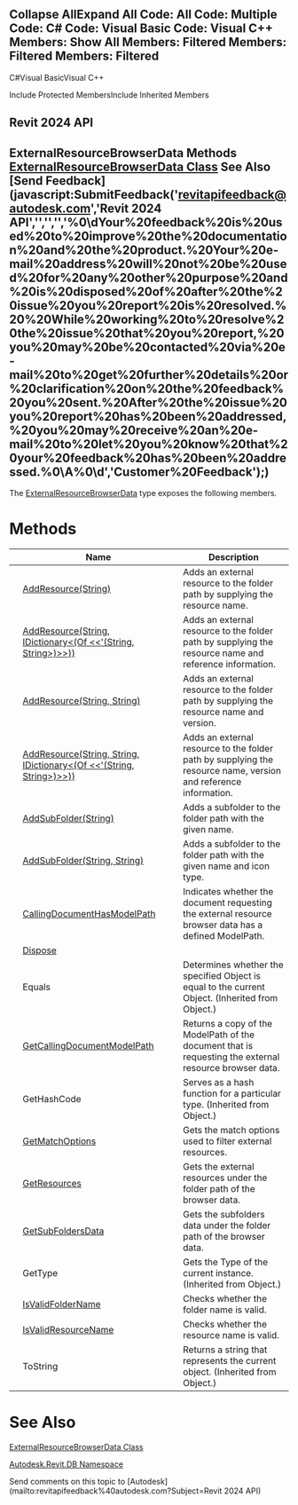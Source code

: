 ﻿

Collapse AllExpand All Code: All Code: Multiple Code: C# Code: Visual Basic Code: Visual C++  Members: Show All Members: Filtered Members: Filtered Members: Filtered   
---  
  
C#Visual BasicVisual C++

Include Protected MembersInclude Inherited Members

Revit 2024 API  
---  
ExternalResourceBrowserData Methods  
[ExternalResourceBrowserData Class](94a46450-5467-45f2-0228-4c9f9821b4c9.md) See Also [Send Feedback](javascript:SubmitFeedback\('revitapifeedback@autodesk.com','Revit 2024 API','','','','%0\\dYour%20feedback%20is%20used%20to%20improve%20the%20documentation%20and%20the%20product.%20Your%20e-mail%20address%20will%20not%20be%20used%20for%20any%20other%20purpose%20and%20is%20disposed%20of%20after%20the%20issue%20you%20report%20is%20resolved.%20%20While%20working%20to%20resolve%20the%20issue%20that%20you%20report,%20you%20may%20be%20contacted%20via%20e-mail%20to%20get%20further%20details%20or%20clarification%20on%20the%20feedback%20you%20sent.%20After%20the%20issue%20you%20report%20has%20been%20addressed,%20you%20may%20receive%20an%20e-mail%20to%20let%20you%20know%20that%20your%20feedback%20has%20been%20addressed.%0\\A%0\\d','Customer%20Feedback'\);)  
---  
  
The [ExternalResourceBrowserData](94a46450-5467-45f2-0228-4c9f9821b4c9.md) type exposes the following members.

# Methods

|  | Name | Description |
| --- | --- | --- |
|  | [AddResource(String)](94069c9b-d720-6826-bf13-7663e73b08cb.md) | Adds an external resource to the folder path by supplying the resource name. |
|  | [AddResource(String, IDictionary<(Of <<'(String, String>)>>))](44f19e8a-789f-1181-3ec1-def94c1e1a3d.md) | Adds an external resource to the folder path by supplying the resource name and reference information. |
|  | [AddResource(String, String)](62f87583-84e5-1481-35a6-f8610bc4f448.md) | Adds an external resource to the folder path by supplying the resource name and version. |
|  | [AddResource(String, String, IDictionary<(Of <<'(String, String>)>>))](60ea723b-3c92-8408-26f6-08788f29bc25.md) | Adds an external resource to the folder path by supplying the resource name, version and reference information. |
|  | [AddSubFolder(String)](b4156741-2375-50f9-1c33-7efaa42b8b06.md) | Adds a subfolder to the folder path with the given name. |
|  | [AddSubFolder(String, String)](6a60f937-fa5f-55e7-7b16-cc009283990f.md) | Adds a subfolder to the folder path with the given name and icon type. |
|  | [CallingDocumentHasModelPath](7c19b745-83f6-24c9-43e9-0a160eab123b.md) | Indicates whether the document requesting the external resource browser data has a defined ModelPath. |
|  | [Dispose](204149be-eb02-e742-9a6f-5f795cb90afe.md) |  |
|  | Equals | Determines whether the specified Object is equal to the current Object. (Inherited from Object.) |
|  | [GetCallingDocumentModelPath](7a877029-3b5a-3de8-9c35-fe38fa48c82e.md) | Returns a copy of the ModelPath of the document that is requesting the external resource browser data. |
|  | GetHashCode | Serves as a hash function for a particular type.  (Inherited from Object.) |
|  | [GetMatchOptions](18e6e337-9e0e-3c4f-b021-59003c5b4883.md) | Gets the match options used to filter external resources. |
|  | [GetResources](616cff02-a764-70ad-251b-c0b494145c74.md) | Gets the external resources under the folder path of the browser data. |
|  | [GetSubFoldersData](68ac11a5-1134-4944-3d57-e002cd376bec.md) | Gets the subfolders data under the folder path of the browser data. |
|  | GetType | Gets the Type of the current instance. (Inherited from Object.) |
|  | [IsValidFolderName](b8e9265b-0a7d-d7fd-8588-c49ef5ab5bb2.md) | Checks whether the folder name is valid. |
|  | [IsValidResourceName](d9deaa7c-6b96-6fad-6f16-426df57e09e7.md) | Checks whether the resource name is valid. |
|  | ToString | Returns a string that represents the current object. (Inherited from Object.) |
  
# See Also

[ExternalResourceBrowserData Class](94a46450-5467-45f2-0228-4c9f9821b4c9.md)

[Autodesk.Revit.DB Namespace](87546ba7-461b-c646-cbb1-2cb8f5bff8b2.md)

Send comments on this topic to [Autodesk](mailto:revitapifeedback%40autodesk.com?Subject=Revit 2024 API)
